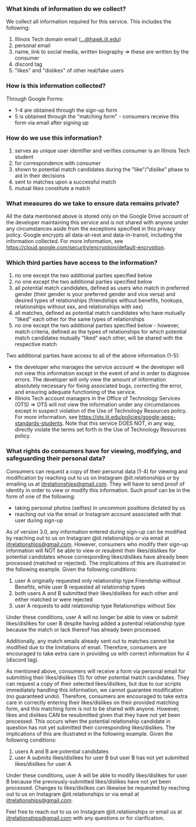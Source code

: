 ### What kinds of information do we collect?
We collect all information required for this service. This includes the following:
1. Illinois Tech domain email (...@hawk.iit.edu)
2. personal email
3. name, link to social media, written biography ⇒ these are written by the consumer
4. discord tag
5. "likes" and "dislikes" of other real/fake users

### How is this information collected?
Through Google Forms:
* 1-4 are obtained through the sign-up form
* 5 is obtained through the "matching form" - consumers receive this form via email after signing up

### How do we use this information?
1. serves as unique user identifier and verifies consumer is an Illinois Tech student
2. for correspondence with consumer
3. shown to potential match candidates during the "like"/"dislike" phase to aid in their decisions
4. sent to matches upon a successful match
5. mutual likes constitute a match

### What measures do we take to ensure data remains private?
All the data mentioned above is stored only on the Google Drive account of the developer maintaining this service and is not shared with anyone under any circumstances aside from the exceptions specified in this privacy policy. Google encrypts all data-at-rest and data-in-transit, including the information collected. For more information, see https://cloud.google.com/security/encryption/default-encryption.

### Which third parties have access to the information?
1. no one except the two additional parties specified below
2. no one except the two additional parties specified below
3. all potential match candidates, defined as users who match in preferred gender (their gender is your preferred gender and vice versa) and desired types of relationships (friendships without benefits, hookups, relationships without sex, and relationships with sex)
4. all matches, defined as potential match candidates who have mutually "liked" each other for the same types of relationships
5. no one except the two additional parties specified below - however, match criteria, defined as the types of relationships for which potential match candidates mutually "liked" each other, will be shared with the respective match

Two additional parties have access to all of the above information (1-5):
* the developer who manages the service account ⇒ the developer will not view this information except in the event of and in order to diagnose errors. The developer will only view the amount of information absolutely necessary for fixing associated bugs, correcting the error, and ensuring adequate functioning of the service.
* Illinois Tech account managers in the Office of Technology Services (OTS) ⇒ OTS will not view the information under any circumstances except in suspect violation of the Use of Technology Resources policy. For more information, see https://ots.iit.edu/policies/google-apps-standards-students. Note that this service DOES NOT, in any way, directly violate the terms set forth in the Use of Technology Resources policy.

### What rights do consumers have for viewing, modifying, and safeguarding their personal data?
Consumers can request a copy of their personal data (1-4) for viewing and modification by reaching out to us on Instagram @iit.relationships or by emailing us at iitrelationships@gmail.com. They will have to send proof of identity in order to view or modify this information. Such proof can be in the form of one of the following:
* taking personal photos (selfies) in uncommon positions dictated by us
* reaching out via the email or Instagram account associated with that user during sign-up

As of version 3.0, any information entered during sign-up can be modified by reaching out to us on Instagram @iit.relationships or via email at iitrelationships@gmail.com. However, consumers who modify their sign-up information will NOT be able to view or resubmit their likes/dislikes for potential candidates whose corresponding likes/dislikes have already been processed (matched or rejected). The implications of this are illustrated in the following example.
Given the following conditions:
1. user A originally requested only relationship type Friendship without Benefits, while user B requested all relationship types
2. both users A and B submitted their likes/dislikes for each other and either matched or were rejected
3. user A requests to add relationship type Relationships without Sex

Under these conditions, user A will no longer be able to view or submit likes/dislikes for user B despite having added a potential relationship type because the match or lack thereof has already been processed.

Additionally, any match emails already sent out to matches cannot be modified due to the limitations of email. Therefore, consumers are encouraged to take extra care in providing us with correct information for 4 (discord tag).

As mentioned above, consumers will receive a form via personal email for submitting their likes/dislikes (5) for other potential match candidates. They can request a copy of their selected likes/dislikes, but due to our scripts immediately handling this information, we cannot guarantee modification (no guaranteed undo). Therefore, consumers are encouraged to take extra care in correctly entering their likes/dislikes on their provided matching form, and this matching form is not to be shared with anyone. However, likes and dislikes CAN be resubmitted given that they have not yet been processed. This occurs when the potential relationship candidate in question has not yet submitted their corresponding likes/dislikes. The implications of this are illustrated in the following example.
Given the following conditions:
1. users A and B are potential candidates
2. user A submits likes/dislikes for user B but user B has not yet submitted likes/dislikes for user A

Under these conditions, user A will be able to modify likes/dislikes for user B because the previously-submitted likes/dislikes have not yet been processed. Changes to likes/dislikes can likewise be requested by reaching out to us on Instagram @iit.relationships or via email at iitrelationships@gmail.com.

Feel free to reach out to us on Instagram @iit.relationships or email us at iitrelationships@gmail.com with any questions or for clarification.
